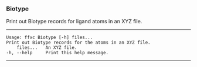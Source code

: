 ### Biotype

Print out Biotype records for ligand atoms in an XYZ file.

---
```
Usage: ffxc Biotype [-h] files...
Print out Biotype records for the atoms in an XYZ file.
    files...   An XYZ file.
-h, --help     Print this help message.

```
---
